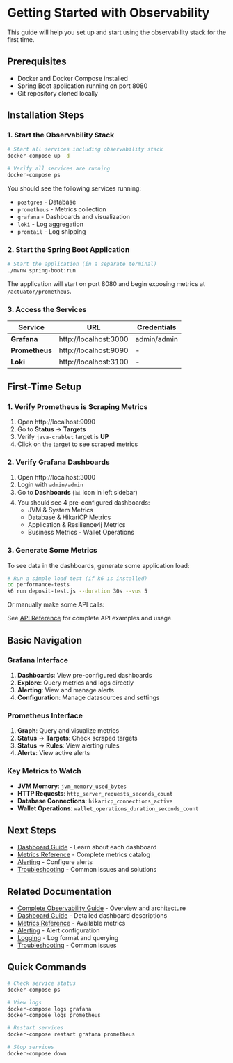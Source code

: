 # Getting Started with Observability

This guide will help you set up and start using the observability stack for the first time.

## Prerequisites

- Docker and Docker Compose installed
- Spring Boot application running on port 8080
- Git repository cloned locally

## Installation Steps

### 1. Start the Observability Stack

```bash
# Start all services including observability stack
docker-compose up -d

# Verify all services are running
docker-compose ps
```

You should see the following services running:

- `postgres` - Database
- `prometheus` - Metrics collection
- `grafana` - Dashboards and visualization
- `loki` - Log aggregation
- `promtail` - Log shipping

### 2. Start the Spring Boot Application

```bash
# Start the application (in a separate terminal)
./mvnw spring-boot:run
```

The application will start on port 8080 and begin exposing metrics at `/actuator/prometheus`.

### 3. Access the Services

| Service        | URL                   | Credentials |
|----------------|-----------------------|-------------|
| **Grafana**    | http://localhost:3000 | admin/admin |
| **Prometheus** | http://localhost:9090 | -           |
| **Loki**       | http://localhost:3100 | -           |

## First-Time Setup

### 1. Verify Prometheus is Scraping Metrics

1. Open http://localhost:9090
2. Go to **Status** → **Targets**
3. Verify `java-crablet` target is **UP**
4. Click on the target to see scraped metrics

### 2. Verify Grafana Dashboards

1. Open http://localhost:3000
2. Login with `admin/admin`
3. Go to **Dashboards** (📊 icon in left sidebar)
4. You should see 4 pre-configured dashboards:
    - JVM & System Metrics
    - Database & HikariCP Metrics
    - Application & Resilience4j Metrics
    - Business Metrics - Wallet Operations

### 3. Generate Some Metrics

To see data in the dashboards, generate some application load:

```bash
# Run a simple load test (if k6 is installed)
cd performance-tests
k6 run deposit-test.js --duration 30s --vus 5
```

Or manually make some API calls:

See [API Reference](../api/README.md) for complete API examples and usage.

## Basic Navigation

### Grafana Interface

1. **Dashboards**: View pre-configured dashboards
2. **Explore**: Query metrics and logs directly
3. **Alerting**: View and manage alerts
4. **Configuration**: Manage datasources and settings

### Prometheus Interface

1. **Graph**: Query and visualize metrics
2. **Status** → **Targets**: Check scraped targets
3. **Status** → **Rules**: View alerting rules
4. **Alerts**: View active alerts

### Key Metrics to Watch

- **JVM Memory**: `jvm_memory_used_bytes`
- **HTTP Requests**: `http_server_requests_seconds_count`
- **Database Connections**: `hikaricp_connections_active`
- **Wallet Operations**: `wallet_operations_duration_seconds_count`

## Next Steps

- [Dashboard Guide](dashboards.md) - Learn about each dashboard
- [Metrics Reference](metrics-reference.md) - Complete metrics catalog
- [Alerting](alerting.md) - Configure alerts
- [Troubleshooting](troubleshooting.md) - Common issues and solutions

## Related Documentation

- [Complete Observability Guide](README.md) - Overview and architecture
- [Dashboard Guide](dashboards.md) - Detailed dashboard descriptions
- [Metrics Reference](metrics-reference.md) - Available metrics
- [Alerting](alerting.md) - Alert configuration
- [Logging](logging.md) - Log format and querying
- [Troubleshooting](troubleshooting.md) - Common issues

## Quick Commands

```bash
# Check service status
docker-compose ps

# View logs
docker-compose logs grafana
docker-compose logs prometheus

# Restart services
docker-compose restart grafana prometheus

# Stop services
docker-compose down
```
